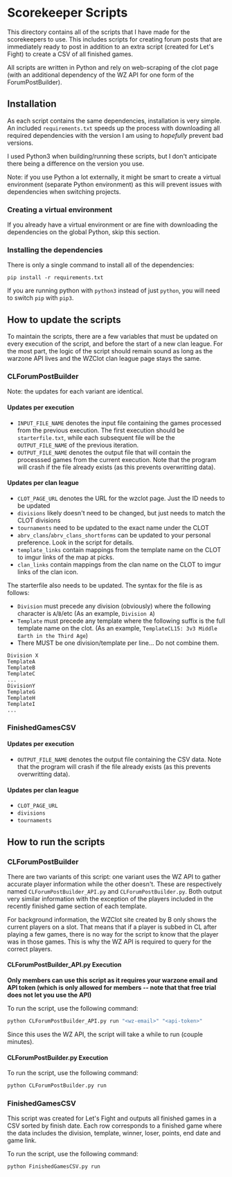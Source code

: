 # Scorekeeper Scripts

This directory contains all of the scripts that I have made for the scorekeepers to use. This includes scripts for creating forum posts that are immediately ready to post in addition to an extra script (created for Let's Fight) to create a CSV of all finished games.

All scripts are written in Python and rely on web-scraping of the clot page (with an additional dependency of the WZ API for one form of the ForumPostBuilder).

## Installation

As each script contains the same dependencies, installation is very simple. An included `requirements.txt` speeds up the process with downloading all required dependencies with the version I am using to *hopefully* prevent bad versions.

I used Python3 when building/running these scripts, but I don't anticipate there being a difference on the version you use.

Note: if you use Python a lot externally, it might be smart to create a virtual environment (separate Python environment) as this will prevent issues with dependencies when switching projects.

### Creating a virtual environment

If you already have a virtual environment or are fine with downloading the dependencies on the global Python, skip this section.

### Installing the dependencies

There is only a single command to install all of the dependencies:
```
pip install -r requirements.txt
```
If you are running python with `python3` instead of just `python`, you will need to switch `pip` with `pip3`.

## How to update the scripts

To maintain the scripts, there are a few variables that must be updated on every execution of the script, and before the start of a new clan league. For the most part, the logic of the script should remain sound as long as the warzone API lives and the WZClot clan league page stays the same.

### CLForumPostBuilder

Note: the updates for each variant are identical.
#### Updates per execution

* `INPUT_FILE_NAME` denotes the input file containing the games processed from the previous execution. The first execution should be `starterfile.txt`, while each subsequent file will be the `OUTPUT_FILE_NAME` of the previous iteration.
* `OUTPUT_FILE_NAME` denotes the output file that will contain the processsed games from the current execution. Note that the program will crash if the file already exists (as this prevents overwritting data).

#### Updates per clan league

* `CLOT_PAGE_URL` denotes the URL for the wzclot page. Just the ID needs to be updated
* `divisions` likely doesn't need to be changed, but just needs to match the CLOT divisions
* `tournaments` need to be updated to the exact name under the CLOT
* `abrv_clans`/`abrv_clans_shortforms` can be updated to your personal preference. Look in the script for details.
* `template_links` contain mappings from the template name on the CLOT to imgur links of the map at picks.
* `clan_links` contain mappings from the clan name on the CLOT to imgur links of the clan icon.

The starterfile also needs to be updated. The syntax for the file is as follows:
* `Division` must precede any division (obviously) where the following character is `A`/`B`/etc (As an example, `Division A`)
* `Template` must precede any template where the following suffix is the full template name on the clot. (As an example, `TemplateCL15: 3v3 Middle Earth in the Third Age`)
* There MUST be one division/template per line... Do not combine them.
```
Division X
TemplateA
TemplateB
TemplateC
...
DivisionY
TemplateG
TemplateH
TemplateI
...
```



### FinishedGamesCSV

#### Updates per execution

* `OUTPUT_FILE_NAME` denotes the output file containing the CSV data. Note that the program will crash if the file already exists (as this prevents overwritting data).

#### Updates per clan league

* `CLOT_PAGE_URL`
* `divisions`
* `tournaments`

## How to run the scripts

### CLForumPostBuilder

There are two variants of this script: one variant uses the WZ API to gather accurate player information while the other doesn't. These are respectively named `CLForumPostBuilder_API.py` and `CLForumPostBuilder.py`. Both output very similar information with the exception of the players included in the recently finished game section of each template.

For background information, the WZClot site created by B only shows the current players on a slot. That means that if a player is subbed in CL after playing a few games, there is no way for the script to know that the player was in those games. This is why the WZ API is required to query for the correct players.

#### CLForumPostBuilder_API.py Execution

**Only members can use this script as it requires your warzone email and API token (which is only allowed for members -- note that that free trial does not let you use the API)**

To run the script, use the following command:
```bash
python CLForumPostBuilder_API.py run "<wz-email>" "<api-token>"
```

Since this uses the WZ API, the script will take a while to run (couple minutes).

#### CLForumPostBuilder.py Execution


To run the script, use the following command:
```bash
python CLForumPostBuilder.py run
```

### FinishedGamesCSV

This script was created for Let's Fight and outputs all finished games in a CSV sorted by finish date. Each row corresponds to a finished game where the data includes the division, template, winner, loser, points, end date and game link.

To run the script, use the following command:
```bash
python FinishedGamesCSV.py run
```
